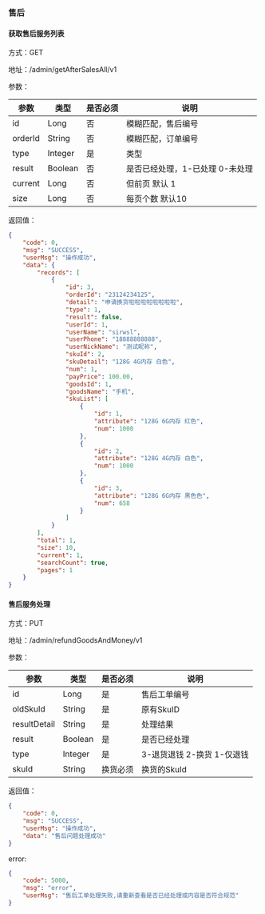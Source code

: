 ### 售后
#### 获取售后服务列表
方式：GET 

地址：/admin/getAfterSalesAll/v1

参数：

|参数|类型|是否必须|说明|
|---|---|---|---|
|id|Long|否|模糊匹配，售后编号|
|orderId|String|否|模糊匹配，订单编号|
|type|Integer|是|类型|
|result|Boolean|否|是否已经处理，1-已处理 0-未处理|
|current|Long|否|但前页 默认 1|
|size|Long|否|每页个数 默认10|

返回值：
```json
{
    "code": 0,
    "msg": "SUCCESS",
    "userMsg": "操作成功",
    "data": {
        "records": [
            {
                "id": 3,
                "orderId": "23124234125",
                "detail": "申请换货啦啦啦啦啦啦啦啦",
                "type": 1,
                "result": false,
                "userId": 1,
                "userName": "sirwsl",
                "userPhone": "18888888888",
                "userNickName": "测试昵称",
                "skuId": 2,
                "skuDetail": "128G 4G内存 白色",
                "num": 1,
                "payPrice": 100.00,
                "goodsId": 1,
                "goodsName": "手机",
                "skuList": [
                    {
                        "id": 1,
                        "attribute": "128G 6G内存 红色",
                        "num": 1000
                    },
                    {
                        "id": 2,
                        "attribute": "128G 4G内存 白色",
                        "num": 1000
                    },
                    {
                        "id": 3,
                        "attribute": "128G 6G内存 黑色色",
                        "num": 658
                    }
                ]
            }
        ],
        "total": 1,
        "size": 10,
        "current": 1,
        "searchCount": true,
        "pages": 1
    }
}
```

#### 售后服务处理
方式：PUT

地址：/admin/refundGoodsAndMoney/v1

参数：

|参数|类型|是否必须|说明|
|---|---|---|---|
|id|Long|是|售后工单编号|
|oldSkuId|String|是|原有SkuID|
|resultDetail|String|是|处理结果|
|result|Boolean|是|是否已经处理|
|type|Integer|是|3-退货退钱 2-换货 1-仅退钱|
|skuId|String|换货必须|换货的SkuId|

返回值：
```json
{
    "code": 0,
    "msg": "SUCCESS",
    "userMsg": "操作成功",
    "data": "售后问题处理成功"
}
```
error:
```json
{
    "code": 5000,
    "msg": "error",
    "userMsg": "售后工单处理失败,请重新查看是否已经处理或内容是否符合规范"
}
```